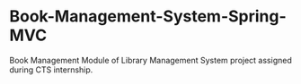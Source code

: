 # Book-Management-System-Spring-MVC
Book Management Module of Library Management System project assigned during CTS internship.
